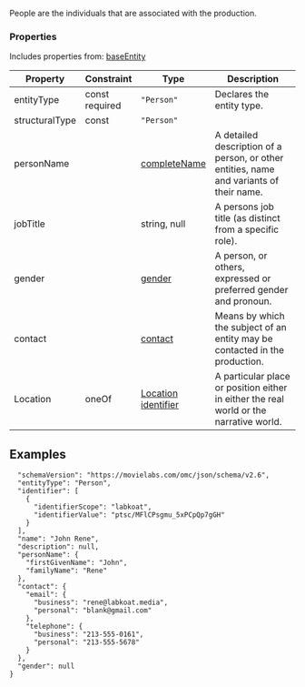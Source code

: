 People are the individuals that are associated with the production.
### Properties
Includes properties from: [baseEntity](../core/baseEntity.md)

| Property       | Constraint        | Type                                                                                  | Description                                                                             |
| -------------- | ----------------- | ------------------------------------------------------------------------------------- | --------------------------------------------------------------------------------------- |
| entityType     | const<br>required | `"Person"`                                                                            | Declares the entity type.                                                               |
| structuralType | const             | `"Person"`                                                                            |                                                                                         |
| personName     |                   | [completeName](../Utility/Utility.md#completeName)                                    | A detailed description of a person, or other entities, name and variants of their name. |
| jobTitle       |                   | string, null                                                                          | A persons job title (as distinct from a specific role).                                 |
| gender         |                   | [gender](../Utility/Utility.md#gender)                                                | A person, or others, expressed or preferred gender and pronoun.                         |
| contact        |                   | [contact](../Utility/Utility.md#contact)                                              | Means by which the subject of an entity may be contacted in the production.             |
| Location       | oneOf             | [Location](../Utility/Location.md) <br>[identifier](../Utility/Utility.md#identifier) | A particular place or position either in either the real world or the narrative world.  |

## Examples

```JSON{  
  "schemaVersion": "https://movielabs.com/omc/json/schema/v2.6",  
  "entityType": "Person",  
  "identifier": [  
    {  
      "identifierScope": "labkoat",  
      "identifierValue": "ptsc/MFlCPsgmu_5xPCpQp7gGH"  
    }  
  ],  
  "name": "John Rene",  
  "description": null,  
  "personName": {  
    "firstGivenName": "John",  
    "familyName": "Rene"  
  },  
  "contact": {  
    "email": {  
      "business": "rene@labkoat.media",  
      "personal": "blank@gmail.com"  
    },  
    "telephone": {  
      "business": "213-555-0161",  
      "personal": "213-555-5678"  
    }  
  },  
  "gender": null  
}
```

